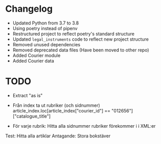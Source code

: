 # Changelog

- Updated Python from 3.7 to 3.8
- Using poetry instead of pipenv
- Restructured project to reflect poetry's standard structure
- Updated `legal_instruments` code to reflect new project structure
- Removed unused dependencies
- Removed deprecated data files (Have been moved to other repo)
- Added Courier module
- Added Courier data 


# TODO
- Extract "as is"

- Från index ta ut rubriker (och sidnummer)
	article_index.loc[article_index["courier_id"] == "012656"]["catalogue_title"]

- För varje rubrik: Hitta alla sidnummer rubriker förekommer i i XML:er

Test: Hitta alla artiklar
Antagande: Stora bokstäver